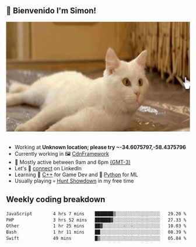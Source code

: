 <h2>👋 <b>Bienvenido I'm Simon!&nbsp;</b></h2>

<section>
  <img src="./static/banner.gif" height=300 width=1000>
</section>

<br>

<ul>
  <li>
		<!--START_SECTION:weather-->
		Working at <b>Unknown location; please try ~-34.6075797,-58.4375796</b>
		<!--END_SECTION:weather-->
  </li>
  <li>
    Currently working in 🖼️&nbsp;<a href=https://github.com/snapverse/cdn-framework target=_blank>CdnFramework</a>
  </li>
  <li>
    🚩 Mostly active between 9am and 6pm <a href=https://onlinealarmkur.com/world/es target=_blank>(GMT-3)</a>
  </li>
  <li>
    Let's 🔗&nbsp;<a href=https://www.linkedin.com/in/itssimmons target=_blank>connect</a> on LinkedIn
  </li>
  <li>
    Learning 👴&nbsp;<a href=https://images3.memedroid.com/images/UPLOADED755/65f2bce6734f6.webp target=_blank>C++</a> for Game Dev and 🐍&nbsp;<a href=https://qph.cf2.quoracdn.net/main-qimg-4472b6229cb75bf66ab531f3ebd4f975-lq target=_blank>Python</a> for ML
  </li>
  <li>
    Usually playing 💀&nbsp;<a href=https://www.huntshowdown.com target=_blank>Hunt Showdown</a> in my free time
  </li>
</ul>

<h2><b>Weekly coding breakdown </b></h2>

<!--START_SECTION:waka-->

```txt
JavaScript        4 hrs 7 mins    ███████▒░░░░░░░░░░░░░░░░░   29.20 %
PHP               3 hrs 52 mins   ██████▓░░░░░░░░░░░░░░░░░░   27.33 %
Other             1 hr 25 mins    ██▓░░░░░░░░░░░░░░░░░░░░░░   10.03 %
Bash              1 hr 11 mins    ██░░░░░░░░░░░░░░░░░░░░░░░   08.39 %
Swift             49 mins         █▒░░░░░░░░░░░░░░░░░░░░░░░   05.84 %
```

<!--END_SECTION:waka-->
